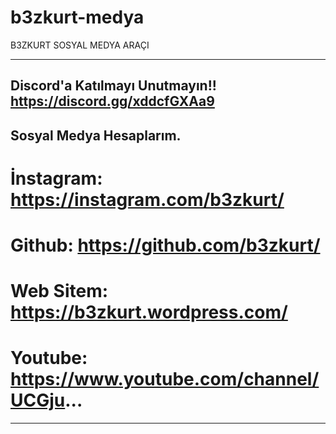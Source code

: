 # b3zkurt-medya
B3ZKURT SOSYAL MEDYA ARAÇI


---
Discord'a Katılmayı Unutmayın!!
https://discord.gg/xddcfGXAa9
---

Sosyal Medya Hesaplarım.
--------------------------------------------------------------------------
# İnstagram: https://instagram.com/b3zkurt/
# Github: https://github.com/b3zkurt/
# Web Sitem: https://b3zkurt.wordpress.com/
# Youtube: https://www.youtube.com/channel/UCGju...
--------------------------------------------------------------------------
